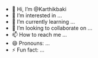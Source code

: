 - 👋 Hi, I’m @Karthikbaki
- 👀 I’m interested in ...
- 🌱 I’m currently learning ...
- 💞️ I’m looking to collaborate on ...
- 📫 How to reach me ...
- 😄 Pronouns: ...
- ⚡ Fun fact: ...

<!---happy birthday
Karthikbaki/Karthikbaki is a ✨ special ✨ repository because its `README.md` (this file) appears on your GitHub profile.
You can click the Preview link to take a look at your changes.
--->
